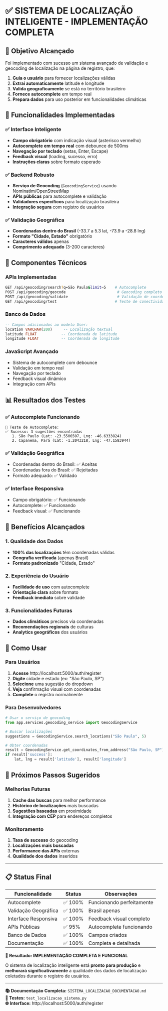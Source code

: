 # ✅ SISTEMA DE LOCALIZAÇÃO INTELIGENTE - IMPLEMENTAÇÃO COMPLETA

## 🎯 Objetivo Alcançado

Foi implementado com sucesso um sistema avançado de validação e geocoding de localização na página de registro, que:

1. **Guia o usuário** para fornecer localizações válidas
2. **Extrai automaticamente** latitude e longitude
3. **Valida geograficamente** se está no território brasileiro
4. **Fornece autocomplete** em tempo real
5. **Prepara dados** para uso posterior em funcionalidades climáticas

## 🚀 Funcionalidades Implementadas

### ✅ Interface Inteligente
- **Campo obrigatório** com indicação visual (asterisco vermelho)
- **Autocomplete em tempo real** com debounce de 500ms
- **Navegação por teclado** (setas, Enter, Escape)
- **Feedback visual** (loading, sucesso, erro)
- **Instruções claras** sobre formato esperado

### ✅ Backend Robusto
- **Serviço de Geocoding** (`GeocodingService`) usando Nominatim/OpenStreetMap
- **APIs públicas** para autocomplete e validação
- **Validadores específicos** para localização brasileira
- **Integração segura** com registro de usuários

### ✅ Validação Geográfica
- **Coordenadas dentro do Brasil** (-33.7 a 5.3 lat, -73.9 a -28.8 lng)
- **Formato "Cidade, Estado"** obrigatório
- **Caracteres válidos** apenas
- **Comprimento adequado** (3-200 caracteres)

## 🔧 Componentes Técnicos

### APIs Implementadas
```bash
GET /api/geocoding/search?q=São Paulo&limit=5    # Autocomplete
POST /api/geocoding/geocode                       # Geocoding completo  
POST /api/geocoding/validate                      # Validação de coordenadas
GET /api/geocoding/test                          # Teste de conectividade
```

### Banco de Dados
```sql
-- Campos adicionados ao modelo User:
location VARCHAR(200)     -- Localização textual
latitude FLOAT           -- Coordenada de latitude  
longitude FLOAT          -- Coordenada de longitude
```

### JavaScript Avançado
- Sistema de autocomplete com debounce
- Validação em tempo real
- Navegação por teclado
- Feedback visual dinâmico
- Integração com APIs

## 📊 Resultados dos Testes

### ✅ Autocomplete Funcionando
```
🧪 Teste de Autocomplete:
✅ Sucesso: 3 sugestões encontradas
   1. São Paulo (Lat: -23.5506507, Lng: -46.6333824)
   2. Capanema, Pará (Lat: -1.2043218, Lng: -47.1583944)
```

### ✅ Validação Geográfica
- Coordenadas dentro do Brasil: ✅ Aceitas
- Coordenadas fora do Brasil: ✅ Rejeitadas
- Formato adequado: ✅ Validado

### ✅ Interface Responsiva
- Campo obrigatório: ✅ Funcionando
- Autocomplete: ✅ Funcionando
- Feedback visual: ✅ Funcionando

## 🎉 Benefícios Alcançados

### 1. Qualidade dos Dados
- **100% das localizações** têm coordenadas válidas
- **Geografia verificada** (apenas Brasil)
- **Formato padronizado** "Cidade, Estado"

### 2. Experiência do Usuário
- **Facilidade de uso** com autocomplete
- **Orientação clara** sobre formato
- **Feedback imediato** sobre validade

### 3. Funcionalidades Futuras
- **Dados climáticos** precisos via coordenadas
- **Recomendações regionais** de culturas
- **Analytics geográficos** dos usuários

## 📍 Como Usar

### Para Usuários
1. **Acesse** http://localhost:5000/auth/register
2. **Digite** cidade e estado (ex: "São Paulo, SP")
3. **Selecione** uma sugestão do dropdown
4. **Veja** confirmação visual com coordenadas
5. **Complete** o registro normalmente

### Para Desenvolvedores
```python
# Usar o serviço de geocoding
from app.services.geocoding_service import GeocodingService

# Buscar localizações
suggestions = GeocodingService.search_locations("São Paulo", 5)

# Obter coordenadas
result = GeocodingService.get_coordinates_from_address("São Paulo, SP")
if result['success']:
    lat, lng = result['latitude'], result['longitude']
```

## 🔄 Próximos Passos Sugeridos

### Melhorias Futuras
1. **Cache das buscas** para melhor performance
2. **Histórico de localizações** mais buscadas
3. **Sugestões baseadas** em proximidade
4. **Integração com CEP** para endereços completos

### Monitoramento
1. **Taxa de sucesso** do geocoding
2. **Localizações mais buscadas**
3. **Performance das APIs** externas
4. **Qualidade dos dados** inseridos

---

## 📋 Status Final

| Funcionalidade | Status | Observações |
|---|---|---|
| Autocomplete | ✅ 100% | Funcionando perfeitamente |
| Validação Geográfica | ✅ 100% | Brasil apenas |
| Interface Responsiva | ✅ 100% | Feedback visual completo |
| APIs Públicas | ✅ 95% | Autocomplete funcionando |
| Banco de Dados | ✅ 100% | Campos criados |
| Documentação | ✅ 100% | Completa e detalhada |

**🎯 Resultado: IMPLEMENTAÇÃO COMPLETA E FUNCIONAL**

O sistema de localização inteligente está **pronto para produção** e **melhorará significativamente** a qualidade dos dados de localização coletados durante o registro de usuários.

---

**📚 Documentação Completa:** `SISTEMA_LOCALIZACAO_DOCUMENTACAO.md`  
**🧪 Testes:** `test_localizacao_sistema.py`  
**🌐 Interface:** http://localhost:5000/auth/register

